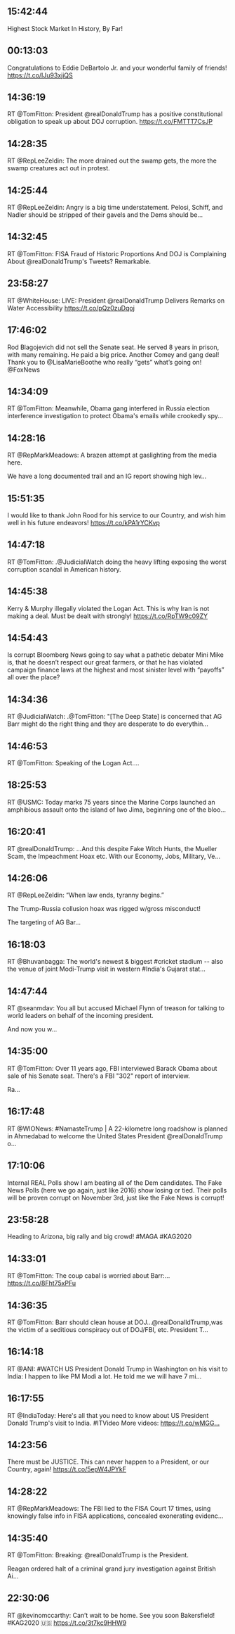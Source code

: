 ## 15:42:44
Highest Stock Market In History, By Far!
## 00:13:03
Congratulations to Eddie DeBartolo Jr. and your wonderful family of friends! https://t.co/IJu93xjiQS
## 14:36:19
RT @TomFitton: President @realDonaldTrump has a positive constitutional obligation to speak up about DOJ corruption. https://t.co/FMTTT7CsJP
## 14:28:35
RT @RepLeeZeldin: The more drained out the swamp gets, the more the swamp creatures act out in protest.
## 14:25:44
RT @RepLeeZeldin: Angry is a big time understatement. Pelosi, Schiff, and Nadler should be stripped of their gavels and the Dems should be…
## 14:32:45
RT @TomFitton: FISA Fraud of Historic Proportions And DOJ is Complaining About @realDonaldTrump's Tweets? Remarkable.
## 23:58:27
RT @WhiteHouse: LIVE: President @realDonaldTrump Delivers Remarks on Water Accessibility https://t.co/pQz0zuDqoj
## 17:46:02
Rod Blagojevich did not sell the Senate seat. He served 8 years in prison, with many remaining. He paid a big price. Another Comey and gang deal! Thank you to @LisaMarieBoothe who really “gets” what’s going on! @FoxNews
## 14:34:09
RT @TomFitton: Meanwhile, Obama gang interfered in Russia election interference investigation to protect Obama's emails while crookedly spy…
## 14:28:16
RT @RepMarkMeadows: A brazen attempt at gaslighting from the media here.

We have a long documented trail and an IG report showing high lev…
## 15:51:35
I would like to thank John Rood for his service to our Country, and wish him well in his future endeavors! https://t.co/kPA1rYCKvp
## 14:47:18
RT @TomFitton: .@JudicialWatch doing the heavy lifting exposing the worst corruption scandal in American history.
## 14:45:38
Kerry &amp; Murphy illegally violated the Logan Act. This is why Iran is not making a deal. Must be dealt with strongly! https://t.co/RpTW9c09ZY
## 14:54:43
Is corrupt Bloomberg News going to say what a pathetic debater Mini Mike is, that he doesn’t respect our great farmers, or that he has violated campaign finance laws at the highest and most sinister level with “payoffs” all over the place?
## 14:34:36
RT @JudicialWatch: .@TomFitton: "[The Deep State] is concerned that AG Barr might do the right thing and they are desperate to do everythin…
## 14:46:53
RT @TomFitton: Speaking of the Logan Act....
## 18:25:53
RT @USMC: Today marks 75 years since the Marine Corps launched an amphibious assault onto the island of Iwo Jima, beginning one of the bloo…
## 16:20:41
RT @realDonaldTrump: ...And this despite Fake Witch Hunts, the Mueller Scam, the Impeachment Hoax etc. With our Economy, Jobs, Military, Ve…
## 14:26:06
RT @RepLeeZeldin: “When law ends, tyranny begins.”

The Trump-Russia collusion hoax was rigged w/gross misconduct!

The targeting of AG Bar…
## 16:18:03
RT @Bhuvanbagga: The world's newest &amp; biggest #cricket stadium -- also the venue of joint Modi-Trump visit in western #India's Gujarat stat…
## 14:47:44
RT @seanmdav: You all but accused Michael Flynn of treason for talking to world leaders on behalf of the incoming president.

And now you w…
## 14:35:00
RT @TomFitton: Over 11 years ago, FBI interviewed Barack Obama about sale of his Senate seat. There's a  FBI "302" report of interview.

Ra…
## 16:17:48
RT @WIONews: #NamasteTrump | A 22-kilometre long roadshow is planned in Ahmedabad to welcome the United States President @realDonaldTrump o…
## 17:10:06
Internal REAL Polls show I am beating all of the Dem candidates. The Fake News Polls (here we go again, just like 2016) show losing or tied. Their polls will be proven corrupt on November 3rd, just like the Fake News is corrupt!
## 23:58:28
Heading to Arizona, big rally and big crowd! #MAGA #KAG2020
## 14:33:01
RT @TomFitton: The coup cabal is worried about Barr:... https://t.co/8Fht75xPFu
## 14:36:35
RT @TomFitton: Barr should clean house at DOJ...@realDonalldTrump,was the victim of a seditious conspiracy out of DOJ/FBI, etc. President T…
## 16:14:18
RT @ANI: #WATCH US President Donald Trump in Washington on his visit to India: I happen to like PM Modi a lot. He told me we will have 7 mi…
## 16:17:55
RT @IndiaToday: Here's all that you need to know about US President Donald Trump's visit to India.
#ITVideo 
More videos: https://t.co/wMGG…
## 14:23:56
There must be JUSTICE. This can never happen to a President, or our Country, again! https://t.co/5epW4JPYkF
## 14:28:22
RT @RepMarkMeadows: The FBI lied to the FISA Court 17 times, using knowingly false info in FISA applications, concealed exonerating evidenc…
## 14:35:40
RT @TomFitton: Breaking: @realDonaldTrump is the President. 

Reagan ordered halt of a criminal grand jury investigation against British Ai…
## 22:30:06
RT @kevinomccarthy: Can’t wait to be home. See you soon Bakersfield! #KAG2020 🇺🇸 https://t.co/3t7kc9HHW9
